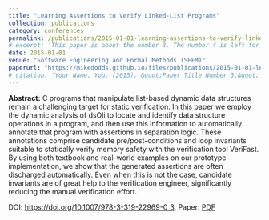 ```yaml
---
title: "Learning Assertions to Verify Linked-List Programs"
collection: publications
category: conferences
permalink: /publications/2015-01-01-learning-assertions-to-verify-linked-list-programs
# excerpt: 'This paper is about the number 3. The number 4 is left for future work.'
date: 2015-01-01
venue: "Software Engineering and Formal Methods (SEFM)"
paperurl: "https://mikedodds.github.io/files/publications/2015-01-01-learning-assertions-to-verify-linked-list-programs.pdf"
# citation: 'Your Name, You. (2015). &quot;Paper Title Number 3.&quot; <i>Journal 1</i>. 1(3).'
---
```


**Abstract:** C programs that manipulate list-based dynamic data structures remain a challenging target for static verification. In this paper we employ the dynamic analysis of dsOli to locate and identify data structure operations in a program, and then use this information to automatically annotate that program with assertions in separation logic. These annotations comprise candidate pre/post-conditions and loop invariants suitable to statically verify memory safety with the verification tool VeriFast. By using both textbook and real-world examples on our prototype implementation, we show that the generated assertions are often discharged automatically. Even when this is not the case, candidate invariants are of great help to the verification engineer, significantly reducing the manual verification effort.

DOI: <https://doi.org/10.1007/978-3-319-22969-0_3>, Paper: [PDF](https://mikedodds.github.io/files/publications/2015-01-01-learning-assertions-to-verify-linked-list-programs.pdf)

